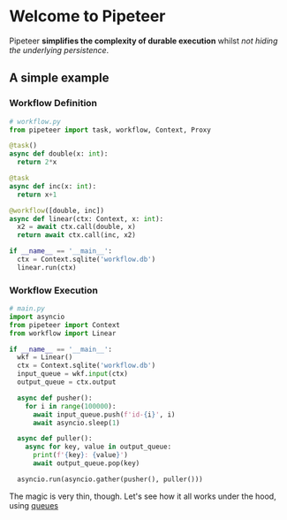 # Welcome to Pipeteer

Pipeteer **simplifies the complexity of durable execution** whilst *not hiding the underlying persistence*.

## A simple example

### Workflow Definition

```python
# workflow.py
from pipeteer import task, workflow, Context, Proxy

@task()
async def double(x: int):
  return 2*x

@task
async def inc(x: int):
  return x+1

@workflow([double, inc])
async def linear(ctx: Context, x: int):
  x2 = await ctx.call(double, x)
  return await ctx.call(inc, x2)

if __name__ == '__main__':
  ctx = Context.sqlite('workflow.db')
  linear.run(ctx)
```

### Workflow Execution

```python
# main.py
import asyncio
from pipeteer import Context
from workflow import Linear

if __name__ == '__main__':
  wkf = Linear()
  ctx = Context.sqlite('workflow.db')
  input_queue = wkf.input(ctx)
  output_queue = ctx.output

  async def pusher():
    for i in range(100000):
      await input_queue.push(f'id-{i}', i)
      await asyncio.sleep(1)

  async def puller():
    async for key, value in output_queue:
      print(f'{key}: {value}')
      await output_queue.pop(key)

  asyncio.run(asyncio.gather(pusher(), puller()))
```

The magic is very thin, though. Let's see how it all works under the hood, using [queues](queues.md)
